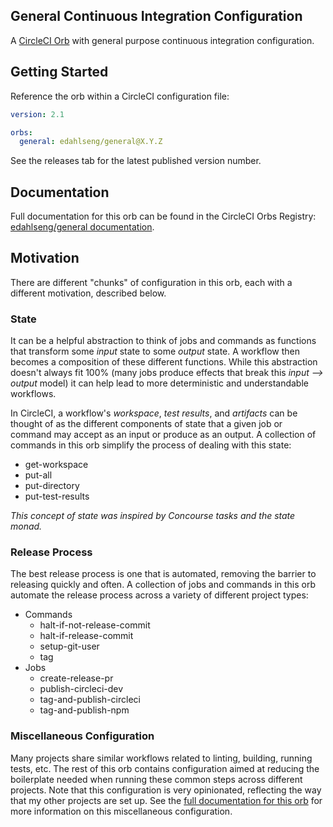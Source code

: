 General Continuous Integration Configuration
--------------------------------------------

A [CircleCI Orb](https://circleci.com/docs/2.0/orb-intro/#section=configuration) with general purpose continuous integration configuration.

Getting Started
---------------

Reference the orb within a CircleCI configuration file:

```yaml
version: 2.1

orbs:
  general: edahlseng/general@X.Y.Z
```

See the releases tab for the latest published version number.

Documentation
-------------

Full documentation for this orb can be found in the CircleCI Orbs Registry: [edahlseng/general documentation](https://circleci.com/orbs/registry/orb/edahlseng/general).

Motivation
----------

There are different "chunks" of configuration in this orb, each with a different motivation, described below.

### State

It can be a helpful abstraction to think of jobs and commands as functions that transform some _input_ state to some _output_ state. A workflow then becomes a composition of these different functions. While this abstraction doesn't always fit 100% (many jobs produce effects that break this _input ⟶ output_ model) it can help lead to more deterministic and understandable workflows.

In CircleCI, a workflow's _workspace_, _test results_, and _artifacts_ can be thought of as the different components of state that a given job or command may accept as an input or produce as an output. A collection of commands in this orb simplify the process of dealing with this state:
* get-workspace
* put-all
* put-directory
* put-test-results

_This concept of state was inspired by Concourse tasks and the state monad._

### Release Process

The best release process is one that is automated, removing the barrier to releasing quickly and often. A collection of jobs and commands in this orb automate the release process across a variety of different project types:
* Commands
  * halt-if-not-release-commit
  * halt-if-release-commit
  * setup-git-user
  * tag
* Jobs
  * create-release-pr
  * publish-circleci-dev
  * tag-and-publish-circleci
  * tag-and-publish-npm

### Miscellaneous Configuration

Many projects share similar workflows related to linting, building, running tests, etc. The rest of this orb contains configuration aimed at reducing the boilerplate needed when running these common steps across different projects. Note that this configuration is very opinionated, reflecting the way that my other projects are set up. See the [full documentation for this orb](https://circleci.com/orbs/registry/orb/edahlseng/general) for more information on this miscellaneous configuration.
